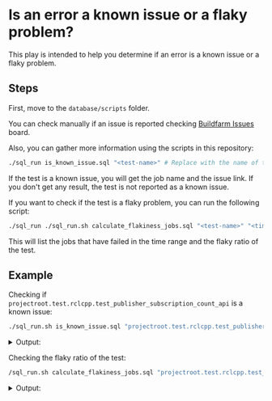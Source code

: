 # Is an error a known issue or a flaky problem?

This play is intended to help you determine if an error is a known issue or a flaky problem.

## Steps

First, move to the `database/scripts` folder.

You can check manually if an issue is reported checking [Buildfarm Issues](https://github.com/orgs/osrf/projects/23/views/1) board.

Also, you can gather more information using the scripts in this repository:

```bash
./sql_run is_known_issue.sql "<test-name>" # Replace with the name of the test you want to check
```

If the test is a known issue, you will get the job name and the issue link. If you don't get any result, the test is not reported as a known issue.

If you want to check if the test is a flaky problem, you can run the following script:

```bash
./sql_run ./sql_run.sh calculate_flakiness_jobs.sql "<test-name>" "<time-range>" # Replace with the name of the test and the time range (e.g., 30 days) you want to check
```

This will list the jobs that have failed in the time range and the flaky ratio of the test.

## Example

Checking if `projectroot.test.rclcpp.test_publisher_subscription_count_api` is a known issue:

```bash
./sql_run.sh is_known_issue.sql "projectroot.test.rclcpp.test_publisher_subscription_count_api"
```

<details>
<summary>
Output:
</summary>

```
error_name|job_name|github_issue|status
projectroot.test.rclcpp.test_publisher_subscription_count_api|nightly_win_deb|https://github.com/ros2/rclcpp/issues/2230|OPEN
```

</details>

Checking the flaky ratio of the test:

```bash
/sql_run.sh calculate_flakiness_jobs.sql "projectroot.test.rclcpp.test_publisher_subscription_count_api" "30 days"
```

<details>
<summary>
Output:
</summary>

```
job_name|last_fail|first_fail|build_count|failure_count|failure_percentage
nightly_win_deb|2023-10-22|2023-10-08|31|7|22.58
```

</details>

